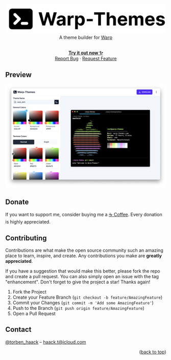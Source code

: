 <a name="readme-top"></a>
<br />

<div align="center">
  <a href="https://warp-themes.com">
    <img src=".github/assets/logo.svg" alt="Warp-Themes" width="500">
  </a>
  <br />
  A theme builder for <a href="https://warp.dev">Warp</a>
  <p>
    <br />
    <a href="https://warp-themes.com"><strong>Try it out now ✨</strong></a>
    <br/>
    <a href="https://github.com/trbnhck/warp-themes/issues">Report Bug</a>
    ·
    <a href="https://github.com/trbnhck/warp-themes/issues">Request Feature</a>
  </p>
</div>

## Preview

<a href="https://warp-themes.com">
  <img src=".github/assets/screenshot.png" alt="Warp-Themes">
</a>

## Donate

If you want to support me, consider buying me a [☕️ Coffee](https://www.buymeacoffee.com/haack).
Every donation is highly appreciated.

## Contributing

Contributions are what make the open source community such an amazing place to learn, inspire, and create. Any contributions you make are **greatly appreciated**.

If you have a suggestion that would make this better, please fork the repo and create a pull request. You can also simply open an issue with the tag "enhancement".
Don't forget to give the project a star! Thanks again!

1. Fork the Project
2. Create your Feature Branch (`git checkout -b feature/AmazingFeature`)
3. Commit your Changes (`git commit -m 'Add some AmazingFeature'`)
4. Push to the Branch (`git push origin feature/AmazingFeature`)
5. Open a Pull Request

## Contact

[@torben_haack](https://twitter.com/torben_haack) – haack.t@icloud.com

<p align="right">(<a href="#readme-top">back to top</a>)</p>
